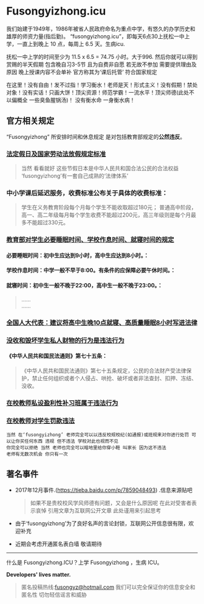 Fusongyizhong.icu
===
我们始建于1949年，1986年被省人民政府命名为重点中学，有悠久的办学历史和雄厚的师资力量(指后勤)。
“fusongyizhong.icu”，即每天6点30上抚松一中上学，一直上到晚上 10 点，每周上 6.5 天。生病icu.

抚松一中上学的时间至少为 11.5 x 6.5 = 74.75 小时。大于996. 然后你就可以得到赏赐的半天假期
包含晚自习3-5节 且为自费非自愿 若无故不参加 需要提供理由及原因 晚上授课内容不会单补 官方称其为‘课后托管’ 符合国家规定

在这里！没有自由！发不过指！学习衡水！老师是天！形式主义！没有假期！禁处对象！没有实话！只画大饼！顶尖资源！师范学霸！一流水平！顶尖师德(此处不以偏概全 一些臭鱼腥锅汤)！
没有衡水命 一身衡水病！

## 官方相关规定

“Fusongyizhong” 所安排时间和休息规定 是对包括教育部规定的**公然违反**。

### [法定假日及国家劳动法放假规定标准](https://www.66law.cn/laws/454593.aspx)
> 当然 看看就好 这些节假日本是中华人民共和国合法公民的合法权益 ‘fusongyizhong’有一套自己成熟的‘法律体系’

### 中小学课后延迟服务，收费标准公布关于具体的收费标准：

> 学生在义务教育阶段每个月每个学生不能收取超过180元；
> 普通高中阶段，高一、高二年级每月每个学生收费不能超过200元，高三年级则是每个月最多不能超过330元。

### [教育部对学生必要睡眠时间、学校作息时间、就寝时间的规定](https://www.sohu.com/a/458719528_651844)

#### 必要睡眠时间：初中生应达到9小时，高中生应达到8小时。：

#### 学校作息时间：中学一般不早于8:00。有条件的应保障必要午休时间。：  

#### 就寝时间：初中生一般不晚于22:00，高中生一般不晚于23:00。：  
>  ……  
>  ……  

### [全国人大代表：建议将高中生晚10点就寝、高质量睡眠8小时写进法律](https://baijiahao.baidu.com/s?id=1726621457679000459&wfr=spider&for=pc)

### [没收和毁坏学生私人财物的行为是违法行为](https://www.66law.cn/case/21511858.aspx)

#### 《中华人民共和国民法通则》第七十五条：
> 《中华人民共和国民法通则》第七十五条规定，公民的合法财产受法律保护，禁止任何组织或者个人侵占、哄抢、破坏或者非法查封、扣押、冻结、没收。

### [在校教师私设盈利性补习班属于违法行为](https://zhidao.baidu.com/question/2019186493778444268.html)

### [在校教师对学生罚款违法](https://zhidao.baidu.com/question/1741498336666698467.html)
    当然 在‘fusongyizhong’ 老师完全可以以违反校规校纪(如通报)或班规来对你进行处罚 可以让你买任何东西 违规 但不违法 学校对此也视而不见
    你完全可以拒绝 当然 老师也完全可以暗地里给你穿小鞋 叫家长 因为这不违法
    老师有无数次机会 你只有一次

## 著名事件

- 2017年12月事件.(https://tieba.baidu.com/p/7859048493) .信息来源贴吧
  >如果不是贵校校风学风师德有问题，又会是什么原因呢
  >在此对受害者表示哀悼 引用文章为互联网公开文章 此处谨用来引起思考

- 由于‘fusongyizhong’为了良好名声的言论封锁，互联网公开信息很有限，欢迎补充
- 近期会考虑开通匿名表白墙 敬请期待
---

什么是 Fusongyizhong.ICU？上学 Fusongyizhong ，生病 ICU。

__Developers' lives matter.__

>匿名投稿热线:fusongyz@hotmail.com 我们可以完全保证你的信息安全和匿名性 切勿轻信谣言和威胁
